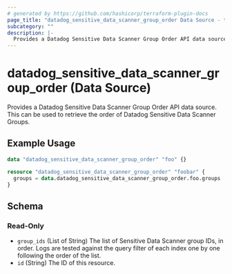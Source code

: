 ```yaml
---
# generated by https://github.com/hashicorp/terraform-plugin-docs
page_title: "datadog_sensitive_data_scanner_group_order Data Source - terraform-provider-datadog"
subcategory: ""
description: |-
  Provides a Datadog Sensitive Data Scanner Group Order API data source. This can be used to retrieve the order of Datadog Sensitive Data Scanner Groups.
---
```


# datadog_sensitive_data_scanner_group_order (Data Source)

Provides a Datadog Sensitive Data Scanner Group Order API data source. This can be used to retrieve the order of Datadog Sensitive Data Scanner Groups.

## Example Usage

```terraform
data "datadog_sensitive_data_scanner_group_order" "foo" {}

resource "datadog_sensitive_data_scanner_group_order" "foobar" {
  groups = data.datadog_sensitive_data_scanner_group_order.foo.groups
}
```

<!-- schema generated by tfplugindocs -->
## Schema

### Read-Only

- `group_ids` (List of String) The list of Sensitive Data Scanner group IDs, in order. Logs are tested against the query filter of each index one by one following the order of the list.
- `id` (String) The ID of this resource.


